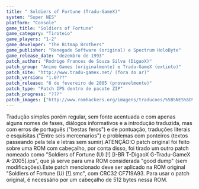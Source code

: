 ```yaml
---
title: " Soldiers of Fortune (Tradu-GameX)"
system: "Super NES"
platform: "Console"
game_title: "Soldiers of Fortune"
game_category: "Tiroteio"
game_players: "1-2"
game_developer: "The Bitmap Brothers"
game_publisher: "Renegade Software (original) e Spectrum HoloByte"
game_release_date: "dezembro de 1993"
patch_author: "Rodrigo Frances de Souza Silva (DigaoX)"
patch_group: "Anime Games (originalmente) e Tradu-GameX (extinto)"
patch_site: "http://www.tradu-gamex.net/ (fora do ar)"
patch_version: "1.0???"
patch_release: "6 de fevereiro de 2005 (provavelmente)"
patch_type: "Patch IPS dentro de pacote ZIP"
patch_progress: "???"
patch_images: ["http://www.romhackers.org/imagens/traducoes/%5BSNES%5D%20Soldiers%20of%20Fortune%20-%20Tradu-GameX%20-%201.png","http://www.romhackers.org/imagens/traducoes/%5BSNES%5D%20Soldiers%20of%20Fortune%20-%20Tradu-GameX%20-%202.png","http://www.romhackers.org/imagens/traducoes/%5BSNES%5D%20Soldiers%20of%20Fortune%20-%20Tradu-GameX%20-%203.png"]
---
```

Tradução simples porém regular, sem fonte acentuada e com apenas alguns nomes de fases, diálogos informativos e a introdução traduzida, mas com erros de português ("bestas feros") e de pontuação, traduções literais e esquisitas ("Entre seis mercenarios") e problemas com ponteiros (textos passeando pela tela e letras sem sumir).ATENÇÃO:O patch original foi feito sobre uma ROM com cabeçalho, por conta disso, foi tirado um outro patch nomeado como "Soldiers of Fortune (U) [!] [I-BR T-DigaoX G-Tradu-GameX A-2005].ips", que já serve para uma ROM considerada "good dump" (sem modificações).Este patch mencionado deve ser aplicado na ROM original "Soldiers of Fortune (U) [!].smc", com CRC32 CF719A93. Para usar o patch original, é necessário por um cabeçalho de 512 bytes nessa ROM.